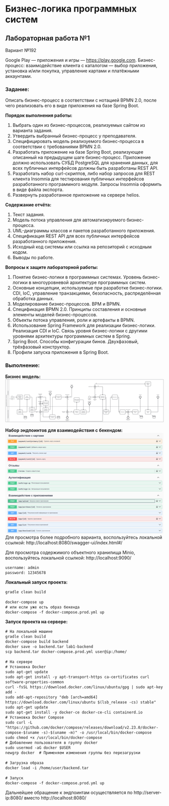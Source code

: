 # Бизнес-логика программных систем

## Лабораторная работа №1

Вариант №192

Google Play — приложения и игры — https://play.google.com. 
Бизнес-процесс: взаимодействие клиента с каталогом — выбор приложения, установка и/или покупка, управление картами и платёжными аккаунтами.

### Задание:

Описать бизнес-процесс в соответствии с нотацией BPMN 2.0, после чего реализовать его в виде приложения на базе Spring Boot.

**Порядок выполнения работы:**

1. Выбрать один из бизнес-процессов, реализуемых сайтом из варианта задания.
2. Утвердить выбранный бизнес-процесс у преподавателя.
3. Специфицировать модель реализуемого бизнес-процесса в соответствии с требованиями BPMN 2.0.
4. Разработать приложение на базе Spring Boot, реализующее описанный на предыдущем шаге бизнес-процесс. Приложение должно использовать СУБД PostgreSQL для хранения данных, для всех публичных интерфейсов должны быть разработаны REST API.
5. Разработать набор curl-скриптов, либо набор запросов для REST клиента Insomnia для тестирования публичных интерфейсов разработанного программного модуля. Запросы Insomnia оформить в виде файла экспорта.
6. Развернуть разработанное приложение на сервере helios.

**Содержание отчёта:**

1. Текст задания.
2. Модель потока управления для автоматизируемого бизнес-процесса.
3. UML-диаграммы классов и пакетов разработанного приложения.
4. Спецификация REST API для всех публичных интерфейсов разработанного приложения.
5. Исходный код системы или ссылка на репозиторий с исходным кодом.
6. Выводы по работе.

**Вопросы к защите лабораторной работы:**

1. Понятие бизнес-логики в программных системах. Уровень бизнес-логики в многоуровневой архитектуре программных систем.
2. Основные концепции, используемые при разработке бизнес-логики. CDI, IoC, управление транзакциями, безопасность, распределённая обработка данных.
3. Моделирование бизнес-процессов. BPM и BPMN.
4. Спецификация BPMN 2.0. Принципы составления и основные элементы моделей бизнес-процессов.
5. Объекты потока управления, роли и артефакты в BPMN.
6. Использование Spring Framework для реализации бизнес-логики. Реализация CDI и IoC. Связь уровня бизнес-логики с другими уровнями архитектуры программных систем в Spring.
7. Spring Boot. Способы конфигурации бинов. Двухфазовый, трёхфазовый конструктор.
8. Профили запуска приложения в Spring Boot.

### Выполнение:

**Бизнес модель:** 
![img.png](diagram.png)

**Набор эндпоинтов для взаимодействия с бекендом:**
![img.png](endpoints.png)
Для просмотра более подробного варианта, воспользуйтесь локальной ссылкой:
http://localhost:8080/swagger-ui/index.html#/

Для просмотра содержимого объектного хранилища Minio, воспользуйтесь локальной ссылкой:
http://localhost:9090/
```
username: admin
password: 12345678
```

**Локальный запуск проекта:** 
```
gradle clean build

docker-compose up
# или если уже есть образ бекенда
docker-compose -f docker-compose.prod.yml up
```

**Запуск проекта на сервере:**
```
# На локальной машине
gradle clean build
docker-compose build backend
docker save -o backend.tar lab1-backend
scp backend.tar docker-compose.prod.yml user@ip:/home/

# На сервере 
# Установка Docker
sudo apt-get update
sudo apt-get install -y apt-transport-https ca-certificates curl software-properties-common
curl -fsSL https://download.docker.com/linux/ubuntu/gpg | sudo apt-key add -
sudo add-apt-repository "deb [arch=amd64] https://download.docker.com/linux/ubuntu $(lsb_release -cs) stable"
sudo apt-get update
sudo apt-get install -y docker-ce docker-ce-cli containerd.io
# Установка Docker Compose
sudo curl -L "https://github.com/docker/compose/releases/download/v2.23.0/docker-compose-$(uname -s)-$(uname -m)" -o /usr/local/bin/docker-compose
sudo chmod +x /usr/local/bin/docker-compose
# Добавление пользователя в группу docker
sudo usermod -aG docker $USER
newgrp docker  # Применяем изменения группы без перезагрузки

# Загрузка образа
docker load -i /home/user/backend.tar

# Запуск
docker-compose -f docker-compose.prod.yml up
```
Дальнейшее обращение к эндпоинтам осуществляется по http://server-ip:8080/ вместо http://localhost:8080/